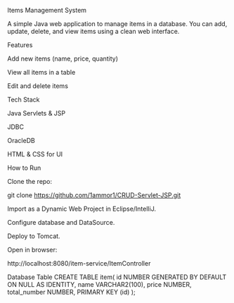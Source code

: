 Items Management System

A simple Java web application to manage items in a database. You can add, update, delete, and view items using a clean web interface.

Features

Add new items (name, price, quantity)

View all items in a table

Edit and delete items

Tech Stack

Java Servlets & JSP

JDBC

OracleDB

HTML & CSS for UI

How to Run

Clone the repo:

git clone https://github.com/1ammor1/CRUD-Servlet-JSP.git

Import as a Dynamic Web Project in Eclipse/IntelliJ.

Configure database and DataSource.

Deploy to Tomcat.

Open in browser:

http://localhost:8080/item-service/ItemController

Database Table CREATE TABLE item( 
id NUMBER GENERATED BY DEFAULT ON NULL AS IDENTITY,
name VARCHAR2(100),
price NUMBER,
total_number NUMBER,
PRIMARY KEY (id)
);
